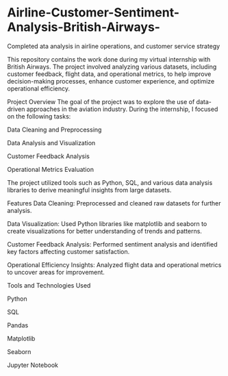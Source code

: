 # Airline-Customer-Sentiment-Analysis-British-Airways-
Completed ata analysis in airline operations, and customer service strategy

This repository contains the work done during my virtual internship with British Airways. The project involved analyzing various datasets, including customer feedback, flight data, and operational metrics, to help improve decision-making processes, enhance customer experience, and optimize operational efficiency.


Project Overview
The goal of the project was to explore the use of data-driven approaches in the aviation industry. During the internship, I focused on the following tasks:


Data Cleaning and Preprocessing

Data Analysis and Visualization

Customer Feedback Analysis

Operational Metrics Evaluation

The project utilized tools such as Python, SQL, and various data analysis libraries to derive meaningful insights from large datasets.

Features
Data Cleaning: Preprocessed and cleaned raw datasets for further analysis.

Data Visualization: Used Python libraries like matplotlib and seaborn to create visualizations for better understanding of trends and patterns.

Customer Feedback Analysis: Performed sentiment analysis and identified key factors affecting customer satisfaction.

Operational Efficiency Insights: Analyzed flight data and operational metrics to uncover areas for improvement.

Tools and Technologies Used

Python

SQL

Pandas

Matplotlib

Seaborn

Jupyter Notebook
